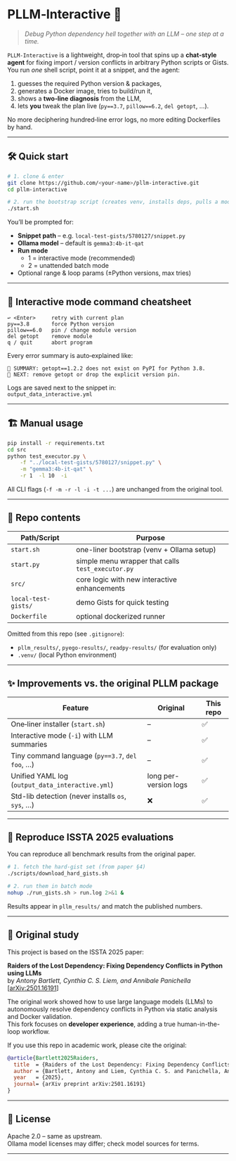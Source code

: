 # PLLM‑Interactive 🚀
> *Debug Python dependency hell together with an LLM – one step at a time.*

`PLLM‑Interactive` is a lightweight, drop‑in tool that spins up a **chat‑style agent** for fixing import / version conflicts in arbitrary Python scripts or Gists.  
You run *one* shell script, point it at a snippet, and the agent:

1. guesses the required Python version & packages,  
2. generates a Docker image, tries to build/run it,  
3. shows a **two‑line diagnosis** from the LLM,  
4. lets **you** tweak the plan live (`py==3.7`, `pillow==6.2`, `del getopt`, …).

No more deciphering hundred‑line error logs, no more editing Dockerfiles by hand.

---

## 🛠️  Quick start

```bash
# 1. clone & enter
git clone https://github.com/<your-name>/pllm-interactive.git
cd pllm-interactive

# 2. run the bootstrap script (creates venv, installs deps, pulls a model)
./start.sh
```

You’ll be prompted for:

- **Snippet path** – e.g. `local-test-gists/5780127/snippet.py`  
- **Ollama model** – default is `gemma3:4b-it-qat`  
- **Run mode**  
  - 1 = interactive mode (recommended)  
  - 2 = unattended batch mode  
- Optional range & loop params (±Python versions, max tries)

---

## 💬 Interactive mode command cheatsheet

```
↩ <Enter>     retry with current plan
py==3.8       force Python version
pillow==6.0   pin / change module version
del getopt    remove module
q / quit      abort program
```

Every error summary is auto‑explained like:

```
🧠 SUMMARY: getopt==1.2.2 does not exist on PyPI for Python 3.8.
🧠 NEXT: remove getopt or drop the explicit version pin.
```

Logs are saved next to the snippet in:  
`output_data_interactive.yml`

---

## 🏗️ Manual usage

```bash
pip install -r requirements.txt
cd src
python test_executor.py \
    -f "../local-test-gists/5780127/snippet.py" \
    -m "gemma3:4b-it-qat" \
    -r 1  -l 10  -i
```

All CLI flags (`-f -m -r -l -i -t ...`) are unchanged from the original tool.

---

## 📂 Repo contents

| Path/Script           | Purpose |
|-----------------------|---------|
| `start.sh`            | one-liner bootstrap (venv + Ollama setup) |
| `start.py`            | simple menu wrapper that calls `test_executor.py` |
| `src/`                | core logic with new interactive enhancements |
| `local-test-gists/`   | demo Gists for quick testing |
| `Dockerfile`          | optional dockerized runner |

Omitted from this repo (see `.gitignore`):

- `pllm_results/`, `pyego-results/`, `readpy-results/` (for evaluation only)
- `.venv/` (local Python environment)

---

## ✨ Improvements vs. the original PLLM package

| Feature | Original | **This repo** |
|---------|----------|---------------|
| One‑liner installer (`start.sh`) | – | ✅ |
| Interactive mode (`-i`) with LLM summaries | – | ✅ |
| Tiny command language (`py==3.7`, `del foo`, …) | – | ✅ |
| Unified YAML log (`output_data_interactive.yml`) | long per-version logs | ✅ |
| Std-lib detection (never installs `os`, `sys`, …) | ❌ | ✅ |

---

## 🧪 Reproduce ISSTA 2025 evaluations

You can reproduce all benchmark results from the original paper.

```bash
# 1. fetch the hard-gist set (from paper §4)
./scripts/download_hard_gists.sh

# 2. run them in batch mode
nohup ./run_gists.sh > run.log 2>&1 &
```

Results appear in `pllm_results/` and match the published numbers.

---

## 📜 Original study

This project is based on the ISSTA 2025 paper:

**Raiders of the Lost Dependency: Fixing Dependency Conflicts in Python using LLMs**  
by *Antony Bartlett, Cynthia C. S. Liem, and Annibale Panichella*  
[[arXiv:2501.16191](https://arxiv.org/abs/2501.16191)]

The original work showed how to use large language models (LLMs) to autonomously resolve dependency conflicts in Python via static analysis and Docker validation.  
This fork focuses on **developer experience**, adding a true human-in-the-loop workflow.

If you use this repo in academic work, please cite the original:

```bibtex
@article{Bartlett2025Raiders,
  title  = {Raiders of the Lost Dependency: Fixing Dependency Conflicts in Python using LLMs},
  author = {Bartlett, Antony and Liem, Cynthia C. S. and Panichella, Annibale},
  year   = {2025},
  journal= {arXiv preprint arXiv:2501.16191}
}
```

---

## 🪪 License

Apache 2.0 – same as upstream.  
Ollama model licenses may differ; check model sources for terms.

---

